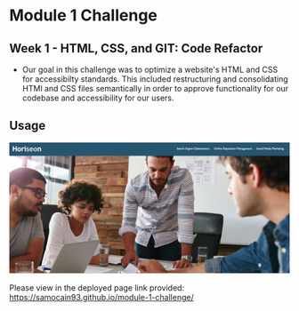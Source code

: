 # Module 1 Challenge

## Week 1 - HTML, CSS, and GIT: Code Refactor

- Our goal in this challenge was to optimize a website's HTML and CSS for accessibilty standards. This included restructuring and consolidating HTMl and CSS files semantically in order to approve functionality for our codebase and accessibility for our users. 

## Usage

![screenshot of Horiseon landing page](./assets/images/horiseon%20screenshot.png)

Please view in the deployed page link provided: https://samocain93.github.io/module-1-challenge/


